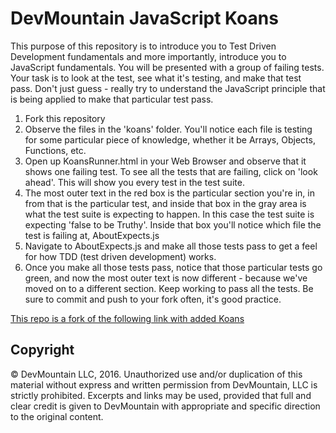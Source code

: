 DevMountain JavaScript Koans
=================
This purpose of this repository is to introduce you to Test Driven Development fundamentals and more importantly, introduce you to JavaScript fundamentals. You will be presented with a group of failing tests. Your task is to look at the test, see what it's testing, and make that test pass. Don't just guess - really try to understand the JavaScript principle that is being applied to make that particular test pass.

1. Fork this repository
2. Observe the files in the 'koans' folder. You'll notice each file is testing for some particular piece of knowledge, whether it be Arrays, Objects, Functions, etc.
3. Open up KoansRunner.html in your Web Browser and observe that it shows one failing test. To see all the tests that are failing, click on 'look ahead'. This will show you every test in the test suite. 
4. The most outer text in the red box is the particular section you're in, in from that is the particular test, and inside that box in the gray area is what the test suite is expecting to happen. In this case the test suite is expecting 'false to be Truthy'. Inside that box you'll notice which file the test is failing at, AboutExpects.js
5. Navigate to AboutExpects.js and make all those tests pass to get a feel for how TDD (test driven development) works.
6. Once you make all those tests pass, notice that those particular tests go green, and now the most outer text is now different - because we've moved on to a different section. Keep working to pass all the tests. Be sure to commit and push to your fork often, it's good practice.

[This repo is a fork of the following link with added Koans](https://github.com/mrdavidlaing/javascript-koans)

## Copyright

© DevMountain LLC, 2016. Unauthorized use and/or duplication of this material without express and written permission from DevMountain, LLC is strictly prohibited. Excerpts and links may be used, provided that full and clear credit is given to DevMountain with appropriate and specific direction to the original content.
